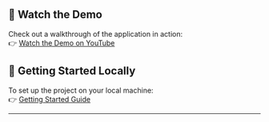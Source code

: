 ## 🎥 Watch the Demo

Check out a walkthrough of the application in action:  
👉 [Watch the Demo on YouTube](https://youtu.be/trEFBZ-9VIU)

## 🚀 Getting Started Locally

To set up the project on your local machine:  
👉 [Getting Started Guide](./GETTING_STARTED.md)

---

